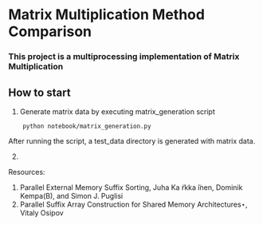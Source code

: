 # Matrix Multiplication Method Comparison

### This project is a multiprocessing implementation of Matrix Multiplication


## How to start
1. Generate matrix data by executing matrix_generation script

```
    python notebook/matrix_generation.py
```
After running the script, a test_data directory is generated with matrix data.

2. 



Resources:

1. Parallel External Memory Suffix Sorting, Juha Ka ̈rkka ̈inen, Dominik Kempa(B), and Simon J. Puglisi
2. Parallel Suffix Array Construction for Shared Memory Architectures⋆, Vitaly Osipov
